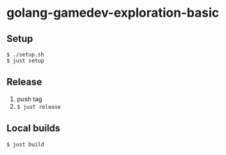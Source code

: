 # golang-gamedev-exploration-basic

## Setup

```shell
$ ./setup.sh
$ just setup
```

## Release

1. push tag
2. `$ just release`

## Local builds

```shell
$ just build
```